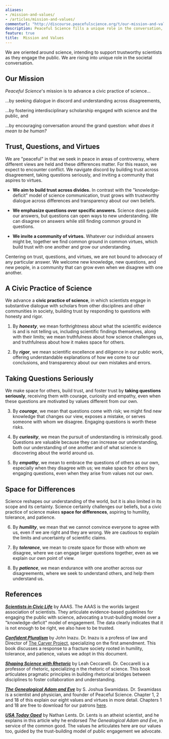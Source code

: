 ```yaml
---
aliases:
- /mission-and-values/
- /articles/mission-and-values/
commenturl: "http://discourse.peacefulscience.org/t/our-mission-and-values/10208"
description: Peaceful Science fills a unique role in the conversation, intending to support trustworthy scientists as they engage the public. 
feature: true
title:  Mission and Values
---
```


We are oriented around science, intending to support trustworthy scientists as they engage the public. We are rising into unique role in the societal conversation. 

## Our Mission

*Peaceful Science*'s mission is to advance a civic practice of science...

  ...by seeking dialogue in discord and understanding across disagreements, 

  ...by fostering interdisciplinary scholarship engaged with science and the public, and

  ...by encouraging conversation around the grand question: *what does it mean to be human?*

## Trust, Questions, and Virtues

We are "peaceful" in that we seek in peace in areas of controversy, where different views are held and these differences matter. For this reason, we expect to encounter conflict. We navigate discord by building trust across disagreement, taking questions seriously, and inviting a community that aspires to virtues.

-   **We aim to build trust across divides.** In contrast with the "knowledge-deficit" model of science communication, trust grows with trustworthy dialogue across differences and transparency about our own beliefs.

-   **We emphasize questions over specific answers.** Science does guide our answers, but questions can open ways to new understanding. We can disagree on answers while still finding common ground in questions.

-   **We invite a community of virtues.** Whatever our individual answers might be, together we find common ground in common virtues, which build trust with one another and grow our understanding.  

Centering on trust, questions, and virtues, we are not bound to advocacy of any particular answer. We welcome new knowledge, new questions, and new people, in a community that can grow even when we disagree with one another.

## A Civic Practice of Science

We advance a **civic practice of science**, in which scientists engage in substantive dialogue with scholars from other disciplines and other communities in society, building trust by responding to questions with honesty and rigor.

1.  By ***honesty***, we mean forthrightness about what the scientific evidence is and is not telling us, including scientific findings themselves, along with their limits; we mean truthfulness about how science challenges us, and truthfulness about how it makes space for others.

2.  By ***rigor***, we mean scientific excellence and diligence in our public work, offering understandable explanations of how we come to our conclusions, and transparency about our own mistakes and errors.

## Taking Questions Seriously

We make space for others, build trust, and foster trust by **taking questions seriously**, receiving them with courage, curiosity and empathy, even when these questions are motivated by values different from our own.

3.  By ***courage***, we mean that questions come with risk; we might find new knowledge that changes our view, exposes a mistake, or serves someone with whom we disagree. Engaging questions is worth these risks.

4.  By ***curiosity***, we mean the pursuit of understanding is intrinsically good. Questions are valuable because they can increase our understanding, both our understanding of one another and of what science is discovering about the world around us.

5.  By ***empathy***, we mean to embrace the questions of others as our own, especially when they disagree with us; we make space for others by engaging questions, even when they arise from values not our own. 

## Space for Differences

Science reshapes our understanding of the world, but it is also limited in its scope and its certainty. Science certainly challenges our beliefs, but a civic practice of science makes **space for differences**, aspiring to humility, tolerance, and patience.

6.  By ***humility***, we mean that we cannot convince everyone to agree with us, even if we are right and they are wrong. We are cautious to explain the limits and uncertainty of scientific claims.  

7.  By ***tolerance***, we mean to create space for those with whom we disagree, where we can engage larger questions together, even as we explain our own point of view.

8.  By ***patience***, we mean endurance with one another across our disagreements, where we seek to understand others, and help them understand us.


<div class="references">

## References 


***[Scientists in Civic Life](https://discourse.peacefulscience.org/t/aaas-scientists-in-civic-life-facilitating-dialogue-based-communication/2443)*** by AAAS. The AAAS is the worlds largest association of scientists. They articulate evidence-based guidelines for engaging the public with science, advocating a trust-building model over a "knowledge-deficit" model of engagement. The data clearly indicates that it is not enough to be right, we also have to be trusted.

***[Confident Pluralism](https://discourse.peacefulscience.org/t/confident-pluralism-values-for-peaceful-science/5436?u=swamidass)*** by John Inazu. Dr. Inazu is a profess of law and Director of [The Carver Project](https://www.carverstl.org/), specializing on the first amendment. This book discusses a response to a fracture society rooted in humility, tolerance, and patience, values we adopt in this document.

***[Shaping Science with Rhetoric](https://amzn.to/2VSAkZl)*** by Leah Ceccarelli. Dr. Ceccarelli is a professor of rhetoric, specializing n the rhetoric of science. This book articulates pragmatic principles in building rhetorical bridges between disciplines to foster collaboration and understanding.

***[The Genealogical Adam and Eve](https://amzn.to/2XLDiRN)*** by S. Joshua Swamidass. Dr. Swamidass is a scientist and physician, and founder of Peaceful Science. Chapter 1, 2 and 18 of this explain our eight values and virtues in more detail. Chapters 1 and 18 are free to download for our patrons [here](https://peacefulscience.org/download/excerpt-genealogical-adam-eve/).

*[**USA Today Oped**](https://www.usatoday.com/story/opinion/2019/10/04/upcoming-book-leaves-scientific-possibility-existence-adam-eve-column/3826195002/)* by Nathan Lents. Dr. Lents is an atheist scientist, and he explains in this article why he endorsed *The Genealogical Adam and Eve*, in service of the common good. The values he articulates here are our values too, guided by the trust-building model of public engagement we advocate.

</div>
